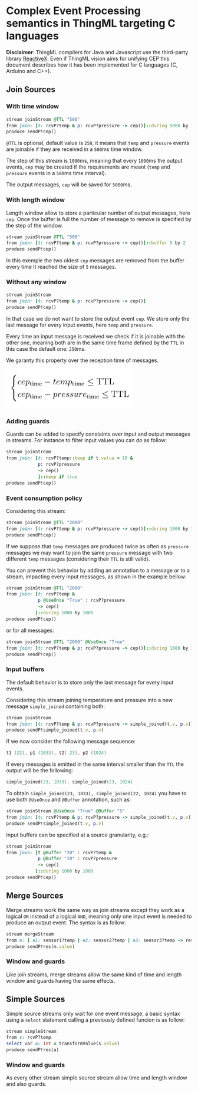 # Complex Event Processing semantics in ThingML targeting C languages

__Disclaimer__:
ThingML compilers for Java and Javascript use the third-party
library [ReactiveX](http://reactivex.io). Even if ThingML vision aims for unifying
CEP this document describes how it has been implemented for C languages (C,
Arduino and C++).


## Join Sources

### With time window

```ruby
stream joinStream @TTL "500"
from join: [t: rcvP?temp & p: rcvP?pressure -> cep()]::during 5000 by 1000
produce sendP!cep()
```

`@TTL` is optional, default value is `250`, it means that `temp` and `pressure` events are joinable
if they are received in a `500`ms time window.

The step of this stream is `1000`ms, meaning that every `1000`ms the output events, `cep` may be created
if the requirements are meant (`temp` and `pressure` events in a `500`ms time interval).

The output messages, `cep` will be saved for `5000`ms.

### With length window

Length window allow to store a particular number of output messages, here `cep`. Once the buffer is full the number of message to remove is specified by the step of the window.

```ruby
stream joinStream @TTL "500"
from join: [t: rcvP?temp & p: rcvP?pressure -> cep()]::buffer 5 by 2
produce sendP!cep()
```

In this exemple the two oldest `cep` messages are removed from the buffer every time it reached the size of `5` messages.

### Without any window

```ruby
stream joinStream
from join: [t: rcvP?temp & p: rcvP?pressure -> cep()]
produce sendP!cep()
```

In that case we do not want to store the output event `cep`. We store only the last message for every input events, here `temp` and `pressure`.

Every time an input message is received we check if it is joinable with the other one, meaning both are in the same time frame defined by the `TTL` in this case the default one: `250`ms.

We garanty this property over the reception time of messages.

![equation](https://raw.githubusercontent.com/AlexandreRio/ThingML/master/org.thingml.model/docs/join_time_property.png)

### Adding guards

Guards can be added to specify constaints over input and output messages in streams. For instance to filter input values you can do as follow:

```ruby
stream joinStream
from join: [t: rcvP?temp::keep if t.value > 10 &
            p: rcvP?pressure
            -> cep()
            ]::keep if true
produce sendP!cep()
```

### Event consumption policy

Considering this stream:

```ruby
stream joinStream @TTL "2000"
from join: [t: rcvP?temp & p: rcvP?pressure -> cep()]::during 1000 by 1000
produce sendP!cep()
```

If we suppose that `temp` messages are produced twice as often as `pressure` messages we may want to join the same `pressure` message with two different `temp` messages (considering their `TTL` is still valid).

You can prevent this behavior by adding an annotation to a message or to a stream, impacting every input messages, as shown in the example bellow:

```ruby
stream joinStream @TTL "2000"
from join: [t: rcvP?temp &
            p @UseOnce "True" : rcvP?pressure
            -> cep()
           ]::during 1000 by 1000
produce sendP!cep()
```

or for all messages:

```ruby
stream joinStream @TTL "2000" @UseOnce "True"
from join: [t: rcvP?temp & p: rcvP?pressure -> cep()]::during 1000 by 1000
produce sendP!cep()
```

### Input buffers

The default behavior is to store only the last message for every input events.

Considering this stream joining temperature and pressure into a new message `simple_joined`
containing both:

```ruby
stream joinStream
from join: [t: rcvP?temp & p: rcvP?pressure -> simple_joined(t.v, p.v)]
produce sendP!simple_joined(t.v, p.v)
```

If we now consider the following message sequence:

```c
t1 (22), p1 (1033), t2( 23), p2 (1024)
```

If every messages is emitted in the same interval smaller than the `TTL` the output will be the following:

```c
simple_joined(23, 1033), simple_joined(23, 1024)
```

To obtain `simple_joined(23, 1033), simple_joined(22, 1024)` you have to use both `@UseOnce` and `@Buffer` annotation, such as:

```ruby
stream joinStream @UseOnce "True" @Buffer "5"
from join: [t: rcvP?temp & p: rcvP?pressure -> simple_joined(t.v, p.v)]
produce sendP!simple_joined(t.v, p.v)
```

Input buffers can be specified at a source granularity, e.g.:

```ruby
stream joinStream
from join: [t @Buffer "20" : rcvP?temp &
            p @Buffer "10" : rcvP?pressure
            -> cep()
           ]::during 1000 by 1000
produce sendP!cep()
```

## Merge Sources

Merge streams work the same way as join streams except they work as a logical `OR` instead of a logical `AND`, meaning only one input event is needed to produce an output event. The syntax is as follow:

```ruby
stream mergeStream
from m: [ e1: sensor1?temp | e2: sensor2?temp | e3: sensor3?temp -> res]
produce sendP!res(m.value)
```

### Window and guards

Like join streams, merge streams allow the same kind of time and length window and guards having the same effects.

## Simple Sources

Simple source streams only wait for one event message, a basic syntax using a `select` statement calling a previously defined funcion is as follow:

```ruby
stream simpleStream
from s: rcvP?temp
select var a: Int = transformValue(s.value)
produce sendP!res(a)
```

### Window and guards

As every other stream simple source stream allow time and length window and also guards.
